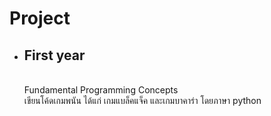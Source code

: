 # Project
- ## First year
  <br>Fundamental Programming Concepts<br>เขียนโค้ดเกมพนัน ได้แก่ เกมแบล็คแจ็ค และเกมบาคาร่า โดยภาษา python<br>
